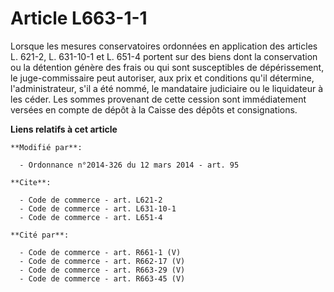 # Article L663-1-1

Lorsque les mesures conservatoires ordonnées en application des articles L. 621-2, 
L. 631-10-1 et L. 651-4 portent sur des biens dont la conservation ou la détention génère des frais ou qui sont susceptibles
de dépérissement, le juge-commissaire peut autoriser, aux prix et conditions qu'il détermine, l'administrateur, s'il a été
nommé, le mandataire judiciaire ou le liquidateur à les céder. Les sommes provenant de cette cession sont immédiatement
versées en compte de dépôt à la Caisse des dépôts et consignations.

**Liens relatifs à cet article**

	**Modifié par**:

	  - Ordonnance n°2014-326 du 12 mars 2014 - art. 95

	**Cite**:

	  - Code de commerce - art. L621-2
	  - Code de commerce - art. L631-10-1
	  - Code de commerce - art. L651-4

	**Cité par**:

	  - Code de commerce - art. R661-1 (V)
	  - Code de commerce - art. R662-17 (V)
	  - Code de commerce - art. R663-29 (V)
	  - Code de commerce - art. R663-45 (V)
